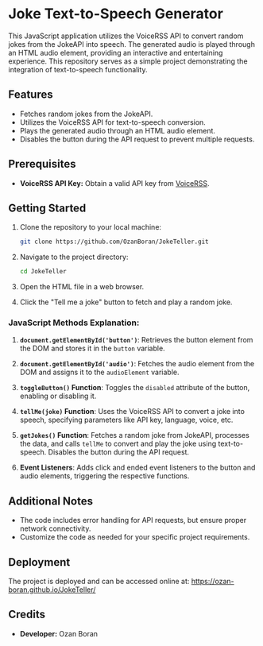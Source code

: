 # Joke Text-to-Speech Generator

This JavaScript application utilizes the VoiceRSS API to convert random jokes from the JokeAPI into speech. The generated audio is played through an HTML audio element, providing an interactive and entertaining experience. This repository serves as a simple project demonstrating the integration of text-to-speech functionality.

## Features

- Fetches random jokes from the JokeAPI.
- Utilizes the VoiceRSS API for text-to-speech conversion.
- Plays the generated audio through an HTML audio element.
- Disables the button during the API request to prevent multiple requests.

## Prerequisites

- **VoiceRSS API Key:** Obtain a valid API key from [VoiceRSS](https://www.voicerss.org/).

## Getting Started

1. Clone the repository to your local machine:

    ```bash
    git clone https://github.com/OzanBoran/JokeTeller.git
    ```

2. Navigate to the project directory:

    ```bash
    cd JokeTeller
    ```

3. Open the HTML file in a web browser.

4. Click the "Tell me a joke" button to fetch and play a random joke.

### JavaScript Methods Explanation:

1. **`document.getElementById('button')`**: Retrieves the button element from the DOM and stores it in the `button` variable.

2. **`document.getElementById('audio')`**: Fetches the audio element from the DOM and assigns it to the `audioElement` variable.

3. **`toggleButton()` Function**: Toggles the `disabled` attribute of the button, enabling or disabling it.

4. **`tellMe(joke)` Function**: Uses the VoiceRSS API to convert a joke into speech, specifying parameters like API key, language, voice, etc.

5. **`getJokes()` Function**: Fetches a random joke from JokeAPI, processes the data, and calls `tellMe` to convert and play the joke using text-to-speech. Disables the button during the API request.

6. **Event Listeners**: Adds click and ended event listeners to the button and audio elements, triggering the respective functions.


## Additional Notes

- The code includes error handling for API requests, but ensure proper network connectivity.
- Customize the code as needed for your specific project requirements.

## Deployment

The project is deployed and can be accessed online at: https://ozan-boran.github.io/JokeTeller/

## Credits
- **Developer:** Ozan Boran
